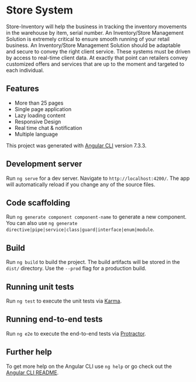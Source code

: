
# Store System

Store-Inventory will help the business in tracking the inventory movements in the warehouse by item, serial number. An Inventory/Store Management Solution is extremely critical to ensure smooth running of your retail business. An Inventory/Store Management Solution should be adaptable and secure to convey the right client service. These systems must be driven by access to real-time client data. At exactly that point can retailers convey customized offers and services that are up to the moment and targeted to each individual.


## Features

- More than 25 pages
- Single page application
- Lazy loading content
- Responsive Design
- Real time chat & notification
- Multiple language


This project was generated with [Angular CLI](https://github.com/angular/angular-cli) version 7.3.3.

## Development server

Run `ng serve` for a dev server. Navigate to `http://localhost:4200/`. The app will automatically reload if you change any of the source files.

## Code scaffolding

Run `ng generate component component-name` to generate a new component. You can also use `ng generate directive|pipe|service|class|guard|interface|enum|module`.

## Build

Run `ng build` to build the project. The build artifacts will be stored in the `dist/` directory. Use the `--prod` flag for a production build.

## Running unit tests

Run `ng test` to execute the unit tests via [Karma](https://karma-runner.github.io).

## Running end-to-end tests

Run `ng e2e` to execute the end-to-end tests via [Protractor](http://www.protractortest.org/).

## Further help

To get more help on the Angular CLI use `ng help` or go check out the [Angular CLI README](https://github.com/angular/angular-cli/blob/master/README.md).
